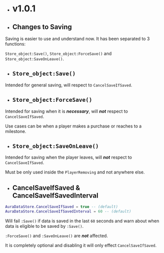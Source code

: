 - # v1.0.1

- ## Changes to Saving

Saving is easier to use and understand now. It has been separated to 3 functions:

```Store_object:Save()```, ```Store_object:ForceSave()``` and ```Store_object:SaveOnLeave()```.

- ## ```Store_object:Save()```

Intended for general saving, will respect to ```CancelSaveIfSaved```.

- ## ```Store_object:ForceSave()```

Intended for saving when it is ***necessary***, will ***not*** respect to ```CancelSaveIfSaved```.

Use cases can be when a player makes a purchase or reaches to a milestone. 

- ## ```Store_object:SaveOnLeave()```

Intended for saving when the player leaves, will ***not*** respect to ```CancelSaveIfSaved```.

Must be only used inside the ```PlayerRemoving``` and not anywhere else.

- ## CancelSaveIfSaved & CancelSaveIfSavedInterval

```lua
AuraDataStore.CancelSaveIfSaved = true -- (default)
AuraDataStore.CancelSaveIfSavedInterval = 60 -- (default)
```

Will fail ```:Save()``` if data is saved in the last ```60``` seconds and warn about when data is eligible to be saved by ```:Save()```. 

```:ForceSave()``` and ```:SaveOnLeave()``` are ***not*** affected.

It is completely optional and disabling it will only effect ```CancelSaveIfSaved```.
